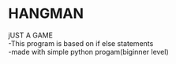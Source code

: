 # HANGMAN
jUST A GAME<br/>
-This program is based on if else statements<br/>
-made with simple python progam(biginner level)
